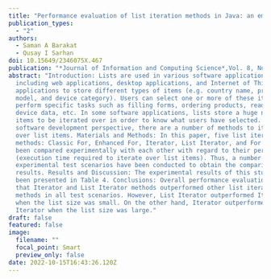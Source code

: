 ```yaml
---
title: "Performance evaluation of list iteration methods in Java: an empirical study"
publication_types:
  - "2"
authors:
  - Saman A Barakat
  - Qusay I Sarhan
doi: 10.15649/2346075X.467
publication: "*Journal of Information and Computing Science*,Vol. 8, No. 3"
abstract: "Introduction: Lists are used in various software applications
  including web applications, desktop applications, and Internet of Things (IoT)
  applications to store different types of items (e.g. country name, product
  model, and device category). Users can select one or more of these items to
  perform specific tasks such as filling forms, ordering products, reading
  device data, etc. In some software applications, lists store a huge number of
  items to be iterated over in order to know what users have selected. From a
  software development perspective, there are a number of methods to iterate
  over list items. Materials and Methods: In this paper, five list iteration
  methods: Classic For, Enhanced For, Iterator, List Iterator, and For Each have
  been compared experimentally with each other with regard to their performance
  (execution time required to iterate over list items). Thus, a number of
  experimental test scenarios have been conducted to obtain the comparison
  results. Results and Discussion: The experimental results of this study have
  been presented in Table 4. Conclusions: Overall performance evaluation showed
  that Iterator and List Iterator methods outperformed other list iteration
  methods in all test scenarios. However, List Iterator outperformed Iterator
  when the list size was small. On the other hand, Iterator outperformed List
  Iterator when the list size was large."
draft: false
featured: false
image:
  filename: ""
  focal_point: Smart
  preview_only: false
date: 2022-10-15T16:43:26.120Z
---
```

